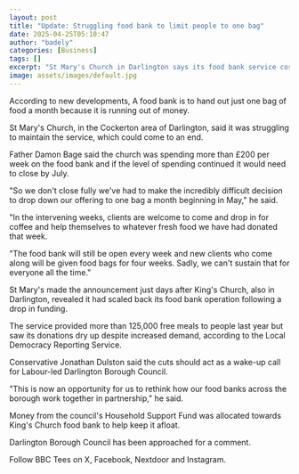 ```yaml
---
layout: post
title: "Update: Struggling food bank to limit people to one bag"
date: 2025-04-25T05:10:47
author: "badely"
categories: [Business]
tags: []
excerpt: "St Mary's Church in Darlington says its food bank service costs £200 per week and faces closure."
image: assets/images/default.jpg
---
```


According to new developments, A food bank is to hand out just one bag of food a month because it is running out of money.

St Mary's Church, in the Cockerton area of Darlington, said it was struggling to maintain the service, which could come to an end.

Father Damon Bage said the church was spending more than £200 per week on the food bank and if the level of spending continued it would need to close by July.

"So we don't close fully we've had to make the incredibly difficult decision to drop down our offering to one bag a month beginning in May," he said.

"In the intervening weeks, clients are welcome to come and drop in for coffee and help themselves to whatever fresh food we have had donated that week.

"The food bank will still be open every week and new clients who come along will be given food bags for four weeks. Sadly, we can't sustain that for everyone all the time."

St Mary's made the announcement just days after King's Church, also in Darlington, revealed it had scaled back its food bank operation following a drop in funding.

The service provided more than 125,000 free meals to people last year but saw its donations dry up despite increased demand, according to the Local Democracy Reporting Service.

Conservative Jonathan Dulston said the cuts should act as a wake-up call for Labour-led Darlington Borough Council.

"This is now an opportunity for us to rethink how our food banks across the borough work together in partnership," he said. 

Money from the council's Household Support Fund was allocated towards King's Church food bank to help keep it afloat.

Darlington Borough Council has been approached for a comment.

Follow BBC Tees on X, Facebook, Nextdoor and Instagram. 

